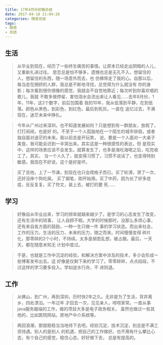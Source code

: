 ```yaml
---
title: 17年4月份初略总结
date: 2017-04-18 21:04:28
categories: 随感总结
tags:
- 随感
- 总结
---
```



## 生活
>从毕业到现在，经历了一些终生痛苦的事情。让原本已经走出阴暗的人儿，又重新扎进过往。
思恋总是怕不够多，遗憾也总是无孔不入，想留住的人，想留住的东西，随一场意外而去，也
仿佛带走了我的心。自那以后，每当走在拥挤的人群，我总是不断地寻找，总觉得为什么就没有
你的身影；每次看到很你很像的感觉，我就会不自觉地靠近；每次听到你喜欢唱的歌儿，我就
不敢多做停留，害怕泪水会流出来让人看见……去年8月份，1年，11年，这2个数字，前后包围着
我的10年，我从低落到平静，在到低落。颜色从黑色，到彩色，到红色，最后到死灰。一直在
追忆过去，不满现在，迷茫未来中挣扎。

>今年从广州过来深圳，也不知道发展如何？只是想到有一群朋友，放假了，打打闹闹，也是好
的。不至于一个人孤独地在一个陌生的城市徘徊，或者独自面对迷茫的未来。我以前总是开玩笑，
说，要是一个人面对一大桌子美食，我可能会迟到一半哭出来。其实这是一种很感性的表达，但
是现实中，这样的场景应该不会发生。就算发生了，也多是海吃海喝之后，吃完收工了。其实，
当一个人久了，就变得习惯了，习惯不说话了，也变得特别敏感。我现在不好说，这个是好是坏。

>买了吉他，上了一节课，到现在也只会爬格子而已。买了轮滑，滑了一次，还好没摔个狗吃屎。
买了钢笔，刚开始用。买了中药，因为长了好多痘痘，反反复复。买了符文，装上去，被打的要
死……


## 学习
>好像自从毕业出来，学习的频率就越来越少了。是学习的心态发生了改变，还有生活中的琐事，
让人自顾不暇。大学的时候那时，没那么多烦心事，还有来自各方面的鼓励，一种一生只做一件
事的学习状态。而出来社会，工作的压力，生活的压力，未来的压力，随之而来。时间慢慢变得
碎片化，那零碎的2个小时，不持续。太多是胡思乱想，被占据。最后，一天天，都在随意未知无
计划中度过。

>于是，也就是工作中沉淀的经验，和解决方案中涉及的技术，多少会形成一些博客发布出去。这
好像是仅剩下来的学习了。零零碎碎，点点段段，不过这样的学习要多投入。学如逆水行舟，不
进则退。


## 工作
>从佛山，到广州，再到深圳，历时快2年之久。无非是为了生活，背井离乡，四处漂泊。一年过年
才回去一次，见见亲人，唠唠家常。一直从事java服务器端的工作，做的项目大多是电子政务相关。
虽然也做过一些其他的，比如医院网站，房地产中介系统等。

>再回浪潮，那就稳稳当当地待下去吧。经验沉淀，技术沉淀，别总是不满工资待遇。别人的是别人
的机遇，把自己的工作做好。也不用有什么攀比心态，有个自己的感觉，稳住心态，好好做下去，
总是有提高的。
